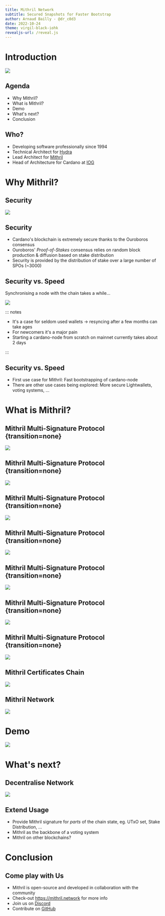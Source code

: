 ```yaml
---
title: Mithril Network
subtitle: Secured Snapshots for Faster Bootstrap
author: Arnaud Bailly - @dr_c0d3
date: 2022-10-24
theme: virgil-black-iohk
revealjs-url: /reveal.js
---
```


# Introduction

![](/images/mithril-logo.png)

## Agenda

* Why Mithril?
* What is Mithril?
* Demo
* What's next?
* Conclusion

## Who?

* Developing software professionally since 1994
* Technical Architect for [Hydra](https://hydra.family)
* Lead Architect for [Mithril](https://mithril.network)
* Head of Architecture for Cardano at [IOG](https://iohk.io)

# Why Mithril?

## Security

![](/images/cardano-network.png)

## Security

* Cardano's blockchain is extremely secure thanks to the Ouroboros consensus
* Ouroboros' _Proof-of-Stakes_ consensus relies on random block production & diffusion based on stake distribution
* Security is provided by the distribution of stake over a large number of SPOs (~3000)

## Security vs. Speed

Synchronising a node with the chain takes a while...

![](/images/sync_times_2.png)

::: notes

* It's a case for seldom used wallets -> resyncing after a few months can take ages
* For newcomers it's a major pain
* Starting a cardano-node from scratch on mainnet currently takes about 2 days

:::

## Security vs. Speed

* First use case for Mithril: Fast bootstrapping of cardano-node
* There are other use cases being explored: More secure Lightwallets, voting systems, ...

# What is Mithril?

## Mithril Multi-Signature Protocol {transition=none}

![](/images/mithril-proto-1.png)

## Mithril Multi-Signature Protocol {transition=none}

![](/images/mithril-proto-2.png)

## Mithril Multi-Signature Protocol  {transition=none}

![](/images/mithril-proto-3.png)

## Mithril Multi-Signature Protocol  {transition=none}

![](/images/mithril-proto-4.png)

## Mithril Multi-Signature Protocol  {transition=none}

![](/images/mithril-proto-5.png)

## Mithril Multi-Signature Protocol  {transition=none}

![](/images/mithril-proto-6.png)

## Mithril Multi-Signature Protocol  {transition=none}

![](/images/mithril-proto-7.png)

## Mithril Certificates Chain

![](/images/mithril-certificate-chain.jpeg)

## Mithril Network

![](/images/mithril-architecture.jpeg)

# Demo

![](/images/mithril-explorer.png)

# What's next?

## Decentralise Network

![](/images/mithril-decentralised.png)

## Extend Usage

* Provide Mithril signature for _parts_ of the chain state, eg. UTxO set, Stake Distribution, ...
* Mithril as the backbone of a voting system
* Mithril on other blockchains?

# Conclusion

## Come play with Us

* Mithril is open-source and developed in collaboration with the community
* Check-out https://mithril.network for more info
* Join us on [Discord](https://discord.gg/EGFTe2TT)
* Contribute on [GitHub](https://github.com/input-output-hk/mithril)
